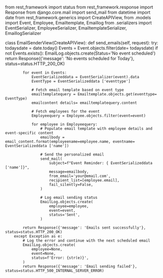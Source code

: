 from rest_framework import  status
from rest_framework.response import Response
from django.core.mail import send_mail
from datetime import date
from rest_framework.generics import CreateAPIView,
from .models import  Event, Employee, Emailtemplate, Emaillog
from .serializers import EventSerializer, EmployeeSerializer, EmailtemplateSerializer, EmaillogSerializer

class EmailSenderView(CreateAPIView):
    def send_emails(self, request):
        try:
            todaysdate = date.today()
            Events = Event.objects.filter(date= todaysdate)
            if not Events.exists():
                EmailLog.objects.create(Status='No event scheduled')
                return Response({'message': 'No events scheduled for Today'}, status=status.HTTP_200_OK)
            
            for event in Events:
                EventSerializeddata = EventSerializer(event).data
                EventType = EventSerializeddata ['eventtype']
                
                # Fetch email template based on event type
                emailtemplatequery = Emailtemplate.objects.get(eventtype= EventType)
                emailcontent details= emailtemplatequery.content
                
                # Fetch employees for the event
                Employeequery = Employee.objects.filter(event=event)
                
                for employee in Employeequery:
                    # Populate email template with employee details and event-specific content
                    emailbody = email_content.format(employeename=employee.name, eventname= EventSerializeddata ['name'])
                    
                    # Send the personalized email
                    send_mail(
                        subject=f"Event Reminder: { EventSerializeddata ['name']}",
                        message=emailbody,
                        from_email='your@email.com',
                        recipient_list=[employee.email],
                        fail_silently=False,
                    )
                    
                    # Log email sending status
                    EmailLog.objects.create(
                        employee=employee,
                        event=event,
                        status='Sent',
                    )
            
            return Response({'message': 'Emails sent successfully'}, status=status.HTTP_200_OK)
        except Exception as e:
            # Log the error and continue with the next scheduled email
            EmailLog.objects.create(
                employee=None,
                event=None,
                status=f'Error: {str(e)}',
            )
            return Response({'message': 'Email sending failed'}, status=status.HTTP_500_INTERNAL_SERVER_ERROR)

